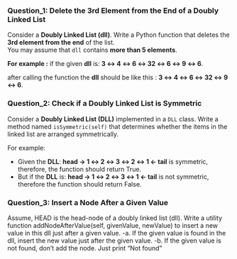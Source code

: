 ### Question_1: Delete the 3rd Element from the End of a Doubly Linked List
Consider a **Doubly Linked List (dll)**. Write a Python function that deletes the **3rd element from the end** of the list.  
You may assume that `dll` contains **more than 5 elements**.

**For example :**
if the given **dll** is: **3 ↔ 4 ↔ 6 ↔ 32 ↔ 6 ↔ 9 ↔ 6**. 

after calling the function the **dll** should be like this : **3 ↔ 4 ↔ 6 ↔ 32 ↔ 9 ↔ 6**.

### Question_2: Check if a Doubly Linked List is Symmetric

Consider a **Doubly Linked List (DLL)** implemented in a `DLL` class. Write a method named `isSymmetric(self)` that determines whether the items in the linked list are arranged symmetrically.

For example:  
- Given the **DLL**:  **head → 1 ↔ 2 ↔ 3 ↔ 2 ↔ 1 ← tail** is symmetric, therefore, the function should return True.
- But if the **DLL** is: **head → 1 ↔ 2 ↔ 3 ↔ 1 ← tail** is not symmetric, therefore the function should return False.

### Question_3: Insert a Node After a Given Value

Assume, HEAD is the head-node of a doubly linked list (dll). Write a utility function addNodeAfterValue(self, givenValue, newValue) to insert a new value in this dll just after a given value.
-a. If the given value is found in the dll, insert the new value just after the given value.
-b. If the given value is not found, don’t add the node. Just print “Not found”


